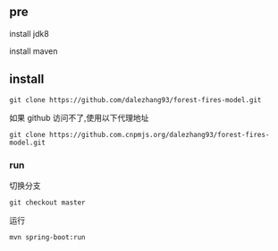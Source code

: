 ## pre

install jdk8

install maven

## install

`git clone https://github.com/dalezhang93/forest-fires-model.git`

如果 github 访问不了,使用以下代理地址

`git clone https://github.com.cnpmjs.org/dalezhang93/forest-fires-model.git`

### run

切换分支

`git checkout master`

运行

`mvn spring-boot:run`
